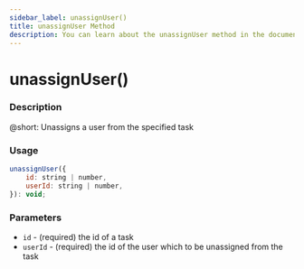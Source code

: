 ```yaml
---
sidebar_label: unassignUser()
title: unassignUser Method
description: You can learn about the unassignUser method in the documentation of the DHTMLX JavaScript To Do List library. Browse developer guides and API reference, try out code examples and live demos, and download a free 30-day evaluation version of DHTMLX To Do List.
---
```


# unassignUser()

### Description

@short: Unassigns a user from the specified task

### Usage

~~~js
unassignUser({
    id: string | number,
    userId: string | number,
}): void;
~~~

### Parameters

- `id` - (required) the id of a task
- `userId` - (required) the id of the user which to be unassigned from the task